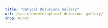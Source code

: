 ```yaml
---
title: "Optical Delusions Gallery"
url: /san-clemente/optical-delusions-gallery/
shop: Kunst
---
```

